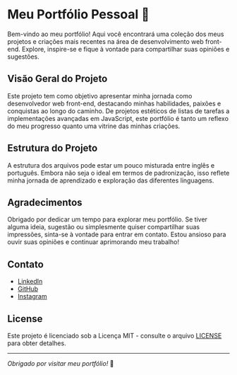 # Meu Portfólio Pessoal 🚀

Bem-vindo ao meu portfólio! Aqui você encontrará uma coleção dos meus projetos e criações mais recentes na área de desenvolvimento web front-end. Explore, inspire-se e fique à vontade para compartilhar suas opiniões e sugestões.

## Visão Geral do Projeto

Este projeto tem como objetivo apresentar minha jornada como desenvolvedor web front-end, destacando minhas habilidades, paixões e conquistas ao longo do caminho. De projetos estéticos de listas de tarefas a implementações avançadas em JavaScript, este portfólio é tanto um reflexo do meu progresso quanto uma vitrine das minhas criações.

## Estrutura do Projeto

A estrutura dos arquivos pode estar um pouco misturada entre inglês e português. Embora não seja o ideal em termos de padronização, isso reflete minha jornada de aprendizado e exploração das diferentes linguagens.

## Agradecimentos

Obrigado por dedicar um tempo para explorar meu portfólio. Se tiver alguma ideia, sugestão ou simplesmente quiser compartilhar suas impressões, sinta-se à vontade para entrar em contato. Estou ansioso para ouvir suas opiniões e continuar aprimorando meu trabalho!

## Contato

- [LinkedIn](https://www.linkedin.com/in/devmarcusthulio/)
- [GitHub](https://github.com/Namelessafk)
- [Instagram](https://www.instagram.com/any.mart/)

## License

Este projeto é licenciado sob a Licença MIT - consulte o arquivo [LICENSE](LICENSE) para obter detalhes.

---

*Obrigado por visitar meu portfólio!* 🙌
